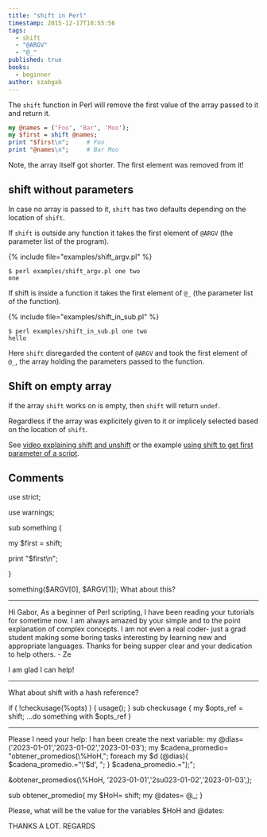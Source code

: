 ```yaml
---
title: "shift in Perl"
timestamp: 2015-12-17T18:55:56
tags:
  - shift
  - "@ARGV"
  - "@_"
published: true
books:
  - beginner
author: szabgab
---
```



The `shift` function in Perl will remove the first value of the array passed to it and return it.


```perl
my @names = ('Foo', 'Bar', 'Moo');
my $first = shift @names;
print "$first\n";     # Foo
print "@names\n";     # Bar Moo
```

Note, the array itself got shorter. The first element was removed from it!

## shift without parameters

In case no array is passed to it, `shift` has two defaults  depending on the location of `shift`.

If `shift` is outside any function it takes the first element of `@ARGV` (the parameter list of the program).

{% include file="examples/shift_argv.pl" %}

```
$ perl examples/shift_argv.pl one two
one
```

If shift is inside a function it takes the first element of `@_` (the parameter list of the function).


{% include file="examples/shift_in_sub.pl" %}

```
$ perl examples/shift_in_sub.pl one two
hello
```

Here `shift` disregarded the content of `@ARGV` and took the first element of `@_`, the array
holding the parameters passed to the function.

## Shift on empty array

If the array `shift` works on is empty, then `shift` will return `undef`.

Regardless if the array was explicitely given to it or implicely selected based on the location of `shift`.

See [video explaining shift and unshift](https://perlmaven.com/beginner-perl-maven-shift-and-unshift)
or the example [using shift to get first parameter of a script](https://perlmaven.com/beginner-perl-maven-shift).

## Comments

use strict;

use warnings;

sub something {

my $first = shift;

print "$first\n";

}

something($ARGV[0], $ARGV[1]);
What about this?

<hr>

Hi Gabor,
As a beginner of Perl scripting, I have been reading your tutorials for sometime now. I am always amazed by your simple and to the point explanation of complex concepts. I am not even a real coder- just a grad student making some boring tasks interesting by learning new and appropriate languages. Thanks for being supper clear and your dedication to help others. - Ze

I am glad I can help!

<hr>

What about shift with a hash reference?

if ( !checkusage(\%opts) ) {
usage();
}
sub checkusage {
my $opts_ref = shift;
...do something with $opts_ref
}

<hr>

Please I need your help:
I han been create the next variable:
my @dias=('2023-01-01','2023-01-02','2023-01-03');
my $cadena_promedio= "obtener_promedios(\\%HoH,";
foreach my $d (@dias){
$cadena_promedio.="\'$d\', ";
}
$cadena_promedio.=");";

&obtener_promedios(\\%HoH, '2023-01-01','2su023-01-02','2023-01-03',);

sub obtener_promedio{
my $HoH= shift;
my @dates= @_;
}

Please, what will be the value for the variables $HoH and @dates:

THANKS A LOT.
REGARDS


